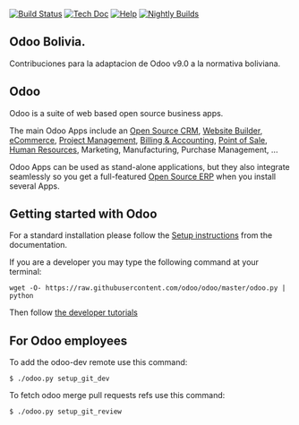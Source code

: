 [![Build Status](http://runbot.odoo.com/runbot/badge/flat/1/master.svg)](http://runbot.odoo.com/runbot)
[![Tech Doc](http://img.shields.io/badge/master-docs-8f8f8f.svg?style=flat)](http://www.odoo.com/documentation/master)
[![Help](http://img.shields.io/badge/master-help-8f8f8f.svg?style=flat)](https://www.odoo.com/forum/help-1)
[![Nightly Builds](http://img.shields.io/badge/master-nightly-8f8f8f.svg?style=flat)](http://nightly.odoo.com/)

Odoo Bolivia.
------------
Contribuciones para la adaptacion de Odoo v9.0 a la normativa boliviana.



Odoo
----

Odoo is a suite of web based open source business apps.

The main Odoo Apps include an <a href="https://www.odoo.com/page/crm">Open Source CRM</a>, <a href="https://www.odoo.com/page/website-builder">Website Builder</a>, <a href="https://www.odoo.com/page/e-commerce">eCommerce</a>, <a href="https://www.odoo.com/page/project-management">Project Management</a>, <a href="https://www.odoo.com/page/accounting">Billing &amp; Accounting</a>, <a href="https://www.odoo.com/page/point-of-sale">Point of Sale</a>, <a href="https://www.odoo.com/page/employees">Human Resources</a>, Marketing, Manufacturing, Purchase Management, ...  

Odoo Apps can be used as stand-alone applications, but they also integrate seamlessly so you get
a full-featured <a href="https://www.odoo.com">Open Source ERP</a> when you install several Apps.


Getting started with Odoo
-------------------------
For a standard installation please follow the <a href="https://www.odoo.com/documentation/8.0/setup/install.html">Setup instructions</a>
from the documentation.

If you are a developer you may type the following command at your terminal:

    wget -O- https://raw.githubusercontent.com/odoo/odoo/master/odoo.py | python

Then follow <a href="https://www.odoo.com/documentation/8.0/tutorials.html">the developer tutorials</a>


For Odoo employees
------------------

To add the odoo-dev remote use this command:

    $ ./odoo.py setup_git_dev

To fetch odoo merge pull requests refs use this command:

    $ ./odoo.py setup_git_review

